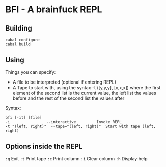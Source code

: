 BFI - A brainfuck REPL
===================

Building
-------

    cabal configure
    cabal build

Using
-----
Things you can specify:
- A file to be interpreted (optional if entering REPL)
- A Tape to start with, using the syntax -t ([y,y,y], [x,x,x]) where the first element of the second list is the current value, the left list the values before and the rest of the second list the values after

Syntax:

    bfi [-it] [file]
    -i                --interactive         Invoke REPL
    -t "(left, right)"  --tape="(left, right)"  Start with tape (left, right)

Options inside the REPL
--------------------
`:q`	Exit
`:t`	Print tape
`:c`	Print column
`:i`	Clear column
`:h`	Display help

